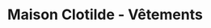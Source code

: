 ---
title: "Maison Clotilde - Vêtements"
url: /saint-pierre-dirube/maison-clotilde-vetements/
shop: Kleidung
---